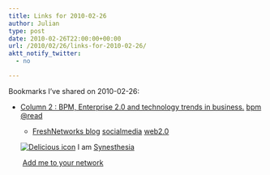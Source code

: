 ```yaml
---
title: Links for 2010-02-26
author: Julian
type: post
date: 2010-02-26T22:00:00+00:00
url: /2010/02/26/links-for-2010-02-26/
aktt_notify_twitter:
  - no

---
```

Bookmarks I&#8217;ve shared on 2010-02-26:

  * [Column 2 : BPM, Enterprise 2.0 and technology trends in business.][1] 
    [bpm][2] [@read][3] </li> 
    
      * [FreshNetworks blog][4] 
        [socialmedia][5] [web2.0][6] </li> </ul> 
        
        <p class="deliciouslink">
          <a href="http://del.icio.us/synesthesia" title="See all my bookmarks on del.icio.us"><img src="https://www.synesthesia.co.uk/images/deliciousicon.jpg" alt="Delicious icon" /></a>&nbsp;I am <a href="http://del.icio.us/synesthesia" title="See all my bookmarks on del.icio.us">Synesthesia</a>
        </p>
        
        <p class="deliciouslink">
          <a href="http://del.icio.us/network?add=synesthesia" title="Add me to your del.icio.us network"><img src="https://www.synesthesia.co.uk/images/add.gif" alt="" /></a>&nbsp;<a href="http://del.icio.us/network?add=synesthesia" title="Add me to your del.icio.us network">Add me to your network</a>
        </p>

 [1]: http://www.column2.com/
 [2]: http://delicious.com/synesthesia/bpm
 [3]: http://delicious.com/synesthesia/%40read
 [4]: http://www.freshnetworks.com/blog/
 [5]: http://delicious.com/synesthesia/socialmedia
 [6]: http://delicious.com/synesthesia/web2.0